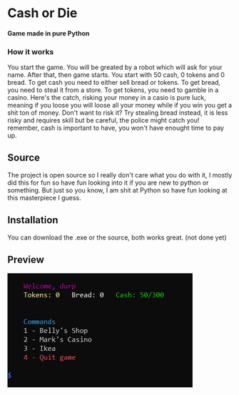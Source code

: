 # Cash or Die
#### Game made in pure Python

### How it works
You start the game. You will be greated by a robot which will ask for your name. After that, then game starts. You start with 50 cash, 0 tokens and 0 bread. To get cash you need to either sell bread or tokens. To get bread, you need to steal it from a store. To get tokens, you need to gamble in a casino. Here's the catch, risking your money in a casio is pure luck, meaning if you loose you will loose all your money while if you win you get a shit ton of money. Don't want to risk it? Try stealing bread instead, it is less risky and requires skill but be careful, the police might catch you! remember, cash is important to have, you won't have enought time to pay up.

## Source

The project is open source so I really don't care what you do with it, I mostly did this for fun so have fun looking into it if you are new to python or something. But just so you know, I am shit at Python so have fun looking at this masterpiece I guess.

## Installation

You can download the .exe or the source, both works great. (not done yet)


## Preview

![home page](https://raw.githubusercontent.com/Protoware/cash-or-die/main/img/img1.png)
